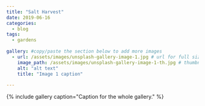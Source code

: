 ```yaml
---
title: "Salt Harvest"
date: 2019-06-16
categories:
  - blog
tags:
  - gardens
  
gallery: #copy/paste the section below to add more images
  - url: /assets/images/unsplash-gallery-image-1.jpg # url for full size image
    image_path: /assets/images/unsplash-gallery-image-1-th.jpg # thumbnail (could be same as above, I believe)
    alt: "alt text"
    title: "Image 1 caption"  
    
---
```


{% include gallery caption="Caption for the whole gallery." %}
